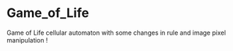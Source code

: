# Game_of_Life
Game of Life cellular automaton with some changes in rule and image pixel manipulation !
